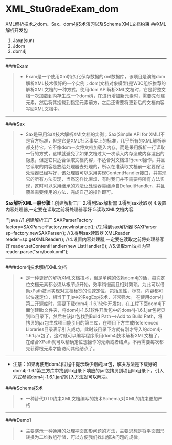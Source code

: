 # XML_StuGradeExam_dom
XML解析技术之dom、Sax、dom4j技术演习以及Schema XML文档约束
##XML解析开发包
1. Jaxp(sun)
2. Jdom
3. dom4j

---

####Exam
>* Exam是一个使用Xml持久化保存数据的xml数据库，该项目是演练dom解析XML技术很好的一个实例；dom(文档对象模型)是W3C组织推荐的解析XML文档的一种方式，使用dom API解析XML文档时，它是将整文档一次加载到内存生成一个dom树，在进行增加新元素时，需要先创建元素，然后将其挂载到指定元素前方，之后还需要将更新后的文档内容写回XML文档中。

---

####Sax
>* Sax是采用SaX技术解析XMl文档的实例；Sax(Simple API for XML)不是官方标准，但是它是XML社区事实上的标准，几乎所有的XML解析器都支持它。它不像dom一次将文档加载入内存，而是采用解析一行读取一行的方式，这样就避免了如果文档过大一次读入内存造成内存溢出的隐患，但是它只适合读取文档内容，不适合对文档进行curd操作。并且它读取的内容是放给处理器去处理的，所以在准读取文档前一定要保证处理器已经写好，该处理器可以采用实现ContentHandler接口，并实现它的所有方法实现，当然这样比麻烦，有时我们并不需要将所有方法实现，这时可以采用继承的方法让处理器类继承自DefaultHandler，并且覆盖需要使用的方法，完成自己的操作即可。

**Sax解析XML一般步骤**
1.创建解析工厂
2.得到Sax解析器
3.得到sax读取器
4.设置内容处理器,一定要在读取之前将处理器写好
5.读取XML文档内容

'''java
  //1.创建解析工厂
		SAXParserFactory factory=SAXParserFactory.newInstance();
		//2.得到sax解析器
		SAXParser sp=factory.newSAXParser();
		//3.得到sax读取器
		XMLReader reader=sp.getXMLReader();
		//4.设置内容处理器,一定要在读取之前将处理器写好
		reader.setContentHandler(new ListHandler());
		//5.读取xml文档内容
		reader.parse("src/book.xml");
		
---

####dom4j技术解析XML文档
>* 是一种更好的解析XML文档技术，但是单纯的依赖dom4j的话，每次定位文档元素都必须从根节点开始，效率稍慢而且相对繁琐，为此可以借助xPath技术实现对文档标签的快速定位，包括属性，标签，内容都可以快速定位，相当于于js中的RegExp技术，非常强大。
在使用dom4j第三开源库时，需要下载dom4j-1.6.1软件开发包，在工程下面dom4j下面创建lib文件夹，将dom4j-1.6.1软件开发包中的dom4j-1.6.1.jar包拷贝到lib目录下，然后右该jar包找到Build Path-->Add to Build Path，将拷贝的jar包生成项目能引用的第三库，在项目下方生成Referenced Libraries目录表示引入成功，此时该目录下方就有刚才导入的dom4j-1.6.1.jar包了，这时就可以编写程序采用dom4j技术解析XML文档了，在结合XPath就可以精确定位想操作的元素或者结点，不再需要每次都先获得根元素才能访问其他结点了。

---

* 注意：如果再使用dom4j过程中提示缺少别的jar包，解决方法是下载好的dom4j-1.6.1第三方库中找到lib目录下响应的jar包拷贝到项目lib目录下，引入方式参照dom4j-1.6.1.jar的引入方法就可以解决。

####Schema技术
>* 一种替代DTD约束XML文档编写的技术Schema,对XML的约束更加严格

---

####Demo1
>* 主要演示一种通用的处理平面图形问题的方法，主要思想是将平面图形转换为二维数组存储，可以方便我们找出解决问题的规律。
